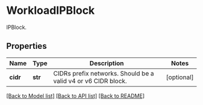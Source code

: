 # WorkloadIPBlock

IPBlock.
## Properties
Name | Type | Description | Notes
------------ | ------------- | ------------- | -------------
**cidr** | **str** | CIDRs prefix networks. Should be a valid v4 or v6 CIDR block. | [optional] 

[[Back to Model list]](../README.md#documentation-for-models) [[Back to API list]](../README.md#documentation-for-api-endpoints) [[Back to README]](../README.md)


